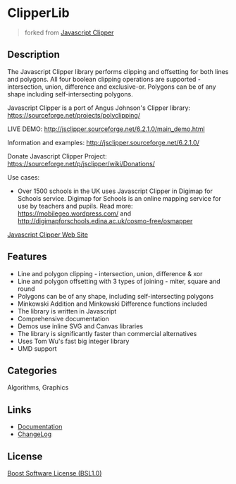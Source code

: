 # ClipperLib

> forked from [Javascript Clipper](http://sourceforge.net/projects/jsclipper/)

## Description

The Javascript Clipper library performs clipping and offsetting for both lines and polygons. All four boolean clipping operations are supported - intersection, union, difference and exclusive-or. Polygons can be of any shape including self-intersecting polygons.

Javascript Clipper is a port of Angus Johnson's Clipper library: <https://sourceforge.net/projects/polyclipping/>

LIVE DEMO: <http://jsclipper.sourceforge.net/6.2.1.0/main_demo.html>

Information and examples:
<http://jsclipper.sourceforge.net/6.2.1.0/>

Donate Javascript Clipper Project: <https://sourceforge.net/p/jsclipper/wiki/Donations/>

Use cases:
* Over 1500 schools in the UK uses Javascript Clipper in Digimap for Schools service. Digimap for Schools is an online mapping service for use by teachers and pupils. Read more:
<https://mobilegeo.wordpress.com/> and
<http://digimapforschools.edina.ac.uk/cosmo-free/osmapper>

[Javascript Clipper Web Site](https://sourceforge.net/p/jsclipper/wiki/)

## Features

- Line and polygon clipping - intersection, union, difference & xor
- Line and polygon offsetting with 3 types of joining - miter, square and round
- Polygons can be of any shape, including self-intersecting polygons
- Minkowski Addition and Minkowski Difference functions included
- The library is written in Javascript
- Comprehensive documentation
- Demos use inline SVG and Canvas libraries
- The library is significantly faster than commercial alternatives
- Uses Tom Wu's fast big integer library
- UMD support

## Categories

Algorithms, Graphics

## Links

- [Documentation](./Documentation.md)
- [ChangeLog](./ChangeLog.txt)

## License

[Boost Software License (BSL1.0)](http://www.boost.org/LICENSE_1_0.txt)
